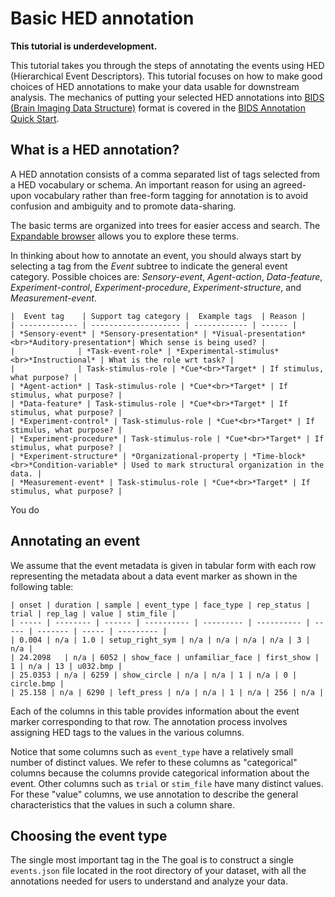 # Basic HED annotation

**This tutorial is underdevelopment.**

This tutorial takes you through the steps of annotating the events
using HED (Hierarchical Event Descriptors).
This tutorial focuses on how to make good choices of HED annotations
to make your data usable for downstream analysis.
The mechanics of putting your selected HED annotations into
[BIDS (Brain Imaging Data Structure)](https://bids.neuroimaging.io/) format
is covered in the [BIDS Annotation Quick Start](./BidsAnnotationQuickStart.md).

## What is a HED annotation?

A HED annotation consists of a comma separated list of tags selected from
a HED vocabulary or schema.
An important reason for using an agreed-upon vocabulary rather than
free-form tagging for annotation is to avoid confusion and ambiguity
and to promote data-sharing.

The basic terms are organized into trees for easier access and search.
The [Expandable browser](https://www.hedtags.org/display_hed.html) allows
you to explore these terms.

In thinking about how to annotate an event, you should always start
by selecting a tag from the *Event* subtree to indicate the general event category.
Possible choices are: *Sensory-event*, *Agent-action*, *Data-feature*, *Experiment-control*,
*Experiment-procedure*, *Experiment-structure*, and *Measurement-event*.

```{admonition} Standard HED tag selections for minimal annotation
|  Event tag    | Support tag category |  Example tags  | Reason | 
| ------------- | -------------------- | ------------ | ------ |
| *Sensory-event* | *Sensory-presentation* | *Visual-presentation*<br>*Auditory-presentation*| Which sense is being used? | 
|              | *Task-event-role* | *Experimental-stimulus*<br>*Instructional* | What is the role wrt task? | 
|              | Task-stimulus-role | *Cue*<br>*Target* | If stimulus, what purpose? | 
| *Agent-action* | Task-stimulus-role | *Cue*<br>*Target* | If stimulus, what purpose? | 
| *Data-feature* | Task-stimulus-role | *Cue*<br>*Target* | If stimulus, what purpose? | 
| *Experiment-control* | Task-stimulus-role | *Cue*<br>*Target* | If stimulus, what purpose? | 
| *Experiment-procedure* | Task-stimulus-role | *Cue*<br>*Target* | If stimulus, what purpose? | 
| *Experiment-structure* | *Organizational-property | *Time-block*<br>*Condition-variable* | Used to mark structural organization in the data. | 
| *Measurement-event* | Task-stimulus-role | *Cue*<br>*Target* | If stimulus, what purpose? | 
```

You do 

## Annotating an event
We assume that the event metadata is given in tabular form with each row
representing the metadata about a data event marker as shown in the following table:


````{admonition} A simplified excerpt from an event file.
| onset	| duration | sample | event_type | face_type | rep_status | trial | rep_lag | value | stim_file |
| ----- | -------- | ------ | ---------- | --------- | ---------- | ----- | ------- | ----- | --------- |
| 0.004 | n/a | 1.0 | setup_right_sym | n/a | n/a | n/a | n/a | 3 | n/a |
| 24.2098	| n/a | 6052 | show_face | unfamiliar_face | first_show | 1 | n/a | 13 | u032.bmp |
| 25.0353 | n/a | 6259 | show_circle | n/a | n/a | 1 | n/a | 0 | circle.bmp |
| 25.158 | n/a | 6290 | left_press | n/a | n/a | 1 | n/a | 256 | n/a |
````

Each of the columns in this table provides information about the event marker
corresponding to that row.
The annotation process involves assigning HED tags to the values in the
various columns.

Notice that some columns such as `event_type` have a relatively small number of distinct values.
We refer to these columns as "categorical" columns because the columns
provide categorical information about the event.
Other columns such as `trial` or `stim_file` have many distinct values.
For these "value" columns, we use annotation to describe the general
characteristics that the values in such a column share.

## Choosing the event type

The single most important tag in the
The goal is to construct a single `events.json` file located in the root directory
of your dataset, with all the annotations needed for users to understand and
analyze your data.